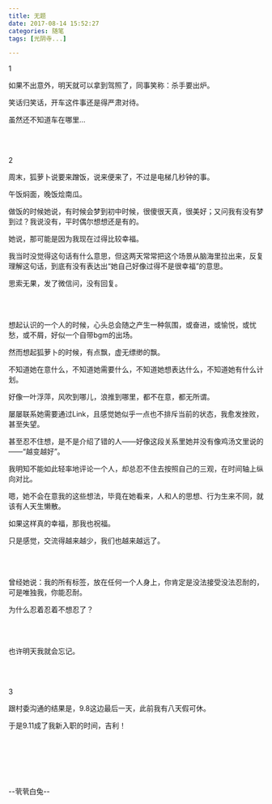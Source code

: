```yaml
---
title: 无题
date: 2017-08-14 15:52:27
categories: 随笔
tags: [光阴寺...]

---
```

1

如果不出意外，明天就可以拿到驾照了，同事笑称：杀手要出炉。

笑话归笑话，开车这件事还是得严肃对待。

虽然还不知道车在哪里…

<br /><br />

2

周末，狐萝卜说要来蹭饭，说来便来了，不过是电梯几秒钟的事。

午饭焖面，晚饭烩南瓜。

做饭的时候她说，有时候会梦到初中时候，很傻很天真，很美好；又问我有没有梦到过？我说没有，平时偶尔想想还是有的。

她说，那可能是因为我现在过得比较幸福。

我当时没觉得这句话有什么意思，但这两天常常把这个场景从脑海里拉出来，反复理解这句话，到底有没有表达出“她自己好像过得不是很幸福”的意思。

思索无果，发了微信问，没有回复。

<br /><br />

想起认识的一个人的时候，心头总会随之产生一种氛围，或奋进，或愉悦，或忧愁，或不屑，好似一个自带bgm的出场。

然而想起狐萝卜的时候，有点飘，虚无缥缈的飘。

不知道她在意什么，不知道她需要什么，不知道她想表达什么，不知道她有什么计划。

好像一叶浮萍，风吹到哪儿，浪推到哪里，都不在意，都无所谓。

屡屡联系她需要通过Link，且感觉她似乎一点也不排斥当前的状态，我愈发挫败，甚至失望。

甚至忍不住想，是不是介绍了错的人——好像这段关系里她并没有像鸡汤文里说的——“越变越好”。

我明知不能如此轻率地评论一个人，却总忍不住去按照自己的三观，在时间轴上纵向对比。

嗯，她不会在意我的这些想法，毕竟在她看来，人和人的思想、行为生来不同，就该有人天生懒散。

如果这样真的幸福，那我也祝福。

只是感觉，交流得越来越少，我们也越来越远了。

<br /><br />

曾经她说：我的所有标签，放在任何一个人身上，你肯定是没法接受没法忍耐的，可是唯独我，你能忍耐。

为什么忍着忍着不想忍了？

<br /><br />

也许明天我就会忘记。

<br /><br />

3

跟村委沟通的结果是，9.8这边最后一天，此前我有八天假可休。

于是9.11成了我新入职的时间，吉利！

<br /><br />

<br /><br />

--茕茕白兔--
